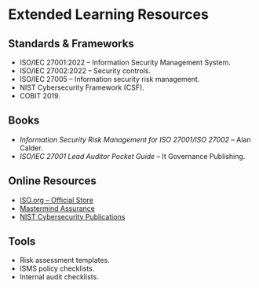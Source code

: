 # Extended Learning Resources

## Standards & Frameworks
- ISO/IEC 27001:2022 – Information Security Management System.
- ISO/IEC 27002:2022 – Security controls.
- ISO/IEC 27005 – Information security risk management.
- NIST Cybersecurity Framework (CSF).
- COBIT 2019.

## Books
- *Information Security Risk Management for ISO 27001/ISO 27002* – Alan Calder.
- *ISO/IEC 27001 Lead Auditor Pocket Guide* – It Governance Publishing.

## Online Resources
- [ISO.org – Official Store](https://www.iso.org)
- [Mastermind Assurance](https://mastermindassurance.com/)
- [NIST Cybersecurity Publications](https://csrc.nist.gov/publications)

## Tools
- Risk assessment templates.
- ISMS policy checklists.
- Internal audit checklists.
